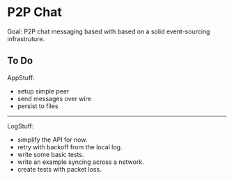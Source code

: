 # P2P Chat

Goal: P2P chat messaging based with based on a solid event-sourcing infrastruture.

## To Do

AppStuff:
- setup simple peer
- send messages over wire
- persist to files

---

LogStuff:

- simplify the API for now.
- retry with backoff from the local log.
- write some basic tests.
- write an example syncing across a network.
- create tests with packet loss.